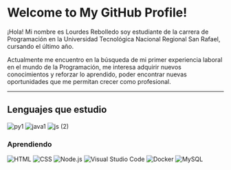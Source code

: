 
# Welcome to My GitHub Profile!
                                                                                                                                   

¡Hola! Mi nombre es Lourdes Rebolledo soy estudiante de la carrera de Programación en la Universidad Tecnológica Nacional
Regional San Rafael, cursando el último año.

Actualmente me encuentro en la búsqueda de mi primer experiencia laboral en el mundo de la Programación, me interesa adquirir 
nuevos conocimientos y reforzar lo aprendido, poder encontrar nuevas oportunidades que me permitan crecer como profesional.

-----------------------------------------------------------------------------------------------------------------------------
## Lenguajes que estudio


![py1](https://github.com/lulyrp/lulyrp/assets/112672568/1d778d09-7acf-46ca-b54f-ade8792f27db)
![java1](https://github.com/lulyrp/lulyrp/assets/112672568/8197f92c-3043-4a92-a1d7-462dd70368d0)
![js (2)](https://github.com/lulyrp/lulyrp/assets/112672568/28cb9b8f-1776-4bd3-88dd-e06863c88afd)



### Aprendiendo

![HTML](https://img.shields.io/badge/-HTML-E34F26?style=flat&logo=html5&logoColor=white)
![CSS](https://img.shields.io/badge/-CSS-1572B6?style=flat&logo=css3&logoColor=white)
![Node.js](https://img.shields.io/badge/-Node.js-339933?style=flat&logo=node.js&logoColor=white)
![Visual Studio Code](https://img.shields.io/badge/-Visual%20Studio%20Code-007ACC?style=flat&logo=visual-studio-code&logoColor=white)
![Docker](https://img.shields.io/badge/-Docker-2496ED?style=flat&logo=docker&logoColor=white)
![MySQL](https://img.shields.io/badge/-MySQL-4479A1?style=flat&logo=mysql&logoColor=white)












